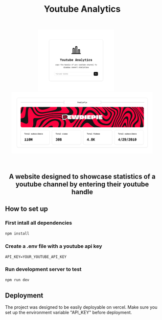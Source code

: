 <h1 align="center">
    Youtube Analytics
</h1>

&nbsp;&nbsp;&nbsp;&nbsp;

<div align="center">
  <kbd>
    <img src="assets/landing.png" height=200px alt="landing-page">
  </kbd>
  &nbsp;&nbsp;&nbsp;&nbsp;&nbsp;&nbsp;&nbsp;&nbsp;
  <kbd>
    <img src="assets/channel.png" height=200px alt="channel-page">
  </kbd>
</div>

&nbsp;&nbsp;&nbsp;&nbsp;

<h2 align="center">
    A website designed to showcase statistics of a youtube channel by entering their youtube handle
</h2>

## How to set up

### First intall all dependencies

```bash
npm install
```

### Create a .env file with a youtube api key

```
API_KEY=YOUR_YOUTUBE_API_KEY
```

### Run development server to test

```bash
npm run dev
```

## Deployment

The project was designed to be easily deployable on vercel. Make sure you set up the environment variable "API_KEY" before deployment.
